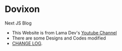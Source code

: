 # Dovixon

Next JS Blog

- This Website is from Lama Dev's [Youtube Channel](https://youtu.be/DpYE5zPDRVQ)
- There are some Designs and Codes modified
- [CHANGE LOG](https://github.com/ryco-h/Dovixon/blob/main/CHANGELOG.md).

